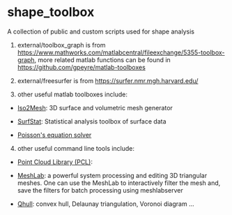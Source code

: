# shape_toolbox
A collection of public and custom scripts used for shape analysis

1. external/toolbox_graph is from https://www.mathworks.com/matlabcentral/fileexchange/5355-toolbox-graph, more related matlab functions can be found in https://github.com/gpeyre/matlab-toolboxes

2. external/freesurfer is from https://surfer.nmr.mgh.harvard.edu/

3. other useful matlab toolboxes include:

  * [Iso2Mesh](https://github.com/fangq/iso2mesh): 3D surface and volumetric mesh generator
   
  * [SurfStat](http://www.math.mcgill.ca/keith/surfstat/): Statistical analysis toolbox of surface data
   
  * [Poisson's equation solver](http://www.csd.uwo.ca/~ygorelic/3DGMG_poisson_solver_basic.zip)

4. other useful command line tools include:

  * [Point Cloud Library (PCL)](http://www.pointclouds.org/):

  * [MeshLab](http://www.meshlab.net/ ): a powerful system processing and editing 3D triangular meshes. One can use the MeshLab to interactively filter the mesh and, save the filters for batch processing using meshlabserver
   
  * [Qhull](http://www.qhull.org/): convex hull, Delaunay triangulation, Voronoi diagram ...
   
